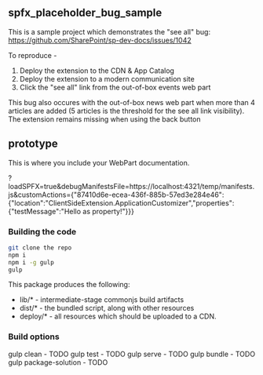 ## spfx_placeholder_bug_sample
This is a sample project which demonstrates the "see all" bug: https://github.com/SharePoint/sp-dev-docs/issues/1042

To reproduce -

1. Deploy the extension to the CDN & App Catalog
2. Deploy the extension to a modern communication site
3. Click the "see all" link from the out-of-box events web part

This bug also occures with the out-of-box news web part when more than 4 articles are added (5 articles is the threshold for the see all link visibility).  The extension remains missing when using the back button

## prototype

This is where you include your WebPart documentation.

?loadSPFX=true&debugManifestsFile=https://localhost:4321/temp/manifests.js&customActions={"87410d6e-ecea-436f-885b-57ed3e284e46":{"location":"ClientSideExtension.ApplicationCustomizer","properties":{"testMessage":"Hello as property!"}}}

### Building the code

```bash
git clone the repo
npm i
npm i -g gulp
gulp
```

This package produces the following:

* lib/* - intermediate-stage commonjs build artifacts
* dist/* - the bundled script, along with other resources
* deploy/* - all resources which should be uploaded to a CDN.

### Build options

gulp clean - TODO
gulp test - TODO
gulp serve - TODO
gulp bundle - TODO
gulp package-solution - TODO
